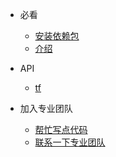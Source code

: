 * 必看
    * [安装依赖包](zh-cn/essentials/installation.md)
    * [介绍](zh-cn/essentials/introduction.md)


* API
    * [tf](api/tf.md)


* 加入专业团队
    * [帮忙写点代码](zh-cn/contribute/contribute.md)
    * [联系一下专业团队](zh-cn/contribute/contact.md)
